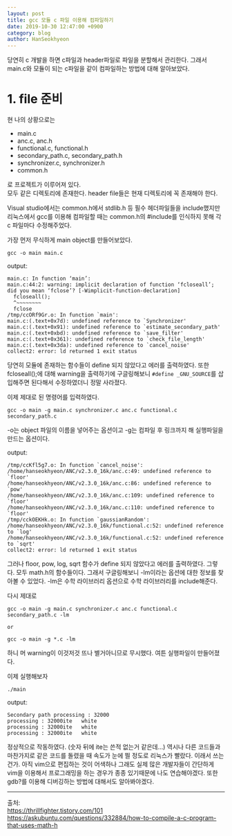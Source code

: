 ```yaml
---
layout: post
title: gcc 모듈 c 파일 이용해 컴파일하기
date: 2019-10-30 12:47:00 +0900
category: blog
author: HanSeokhyeon
---
```


당연히 c 개발을 하면 c파일과 header파일로 파일을 분할해서 관리한다. 그래서 main.c와 모듈이 되는 c파일을 같이 컴파일하는 방법에 대해 알아보았다.

# 1. file 준비
현 나의 상황으로는  
* main.c
* anc.c, anc.h
* functional.c, functional.h
* secondary_path.c, secondary_path.h
* synchronizer.c, synchronizer.h
* common.h

로 프로젝트가 이루어져 있다.  
모두 같은 디렉토리에 존재한다. header file들은 현재 디렉토리에 꼭 존재해야 한다.

Visual studio에서는 common.h에서 stdlib.h 등 필수 헤더파일들을 include했지만 리눅스에서 gcc를 이용해 컴파일할 때는 common.h의 #include를 인식하지 못해 각 c 파일마다 수정해주었다.

가장 먼저 무식하게 main object를 만들어보았다.
```
gcc -o main main.c
```
output:
```
main.c: In function ‘main’:
main.c:44:2: warning: implicit declaration of function ‘fcloseall’; did you mean ‘fclose’? [-Wimplicit-function-declaration]
  fcloseall();
  ^~~~~~~~~
  fclose
/tmp/ccORf9Gr.o: In function `main':
main.c:(.text+0x7d): undefined reference to `Synchronizer'
main.c:(.text+0x91): undefined reference to `estimate_secondary_path'
main.c:(.text+0xbd): undefined reference to `save_filter'
main.c:(.text+0x361): undefined reference to `check_file_length'
main.c:(.text+0x3da): undefined reference to `cancel_noise'
collect2: error: ld returned 1 exit status
```

당연히 모듈에 존재하는 함수들이 define 되지 않았다고 에러를 출력하였다. 또한 fcloseall();에 대해 warning을 출력하기에 구글링해보니 `#define _GNU_SOURCE`를 삽입해주면 된다해서 수정하였더니 정말 사라졌다.

이제 제대로 된 명령어를 입력하였다.
```
gcc -o main -g main.c synchronizer.c anc.c functional.c secondary_path.c
```
-o는 object 파일의 이름을 넣어주는 옵션이고 -g는 컴파일 후 링크까지 해 실행파일을 만드는 옵션이다.

output:
```
/tmp/ccKfl5g7.o: In function `cancel_noise':
/home/hanseokhyeon/ANC/v2.3.0_16k/anc.c:49: undefined reference to `floor'
/home/hanseokhyeon/ANC/v2.3.0_16k/anc.c:86: undefined reference to `pow'
/home/hanseokhyeon/ANC/v2.3.0_16k/anc.c:109: undefined reference to `floor'
/home/hanseokhyeon/ANC/v2.3.0_16k/anc.c:110: undefined reference to `floor'
/tmp/cckOEKHk.o: In function `gaussianRandom':
/home/hanseokhyeon/ANC/v2.3.0_16k/functional.c:52: undefined reference to `log'
/home/hanseokhyeon/ANC/v2.3.0_16k/functional.c:52: undefined reference to `sqrt'
collect2: error: ld returned 1 exit status
```
그러나 floor, pow, log, sqrt 함수가 define 되지 않았다고 에러를 출력하였다. 그렇다. 모두 math.h의 함수들이다. 그래서 구글링해보니 -lm이라는 옵션에 대한 정보를 찾아볼 수 있었다. -lm은 수학 라이브러리 옵션으로 수학 라이브러리를 include해준다.

다시 제대로
```
gcc -o main -g main.c synchronizer.c anc.c functional.c secondary_path.c -lm

or

gcc -o main -g *.c -lm
```
하니 머 warning이 이것저것 뜨나 별거아니므로 무시했다. 여튼 실행파일이 만들어졌다.

이제 실행해보자
```
./main
```
output:
```
Secondary path processing : 32000
processing : 32000ite   white
processing : 32000ite   white
processing : 32000ite   white
```
정상적으로 작동하였다. (숫자 뒤에 ite는 쓴적 없는거 같은데...) 역시나 다른 코드들과 마찬가지로 같은 코드를 돌렸을 때 속도가 눈에 띌 정도로 리눅스가 빨랐다. 이래서 쓰는건가. 아직 vim으로 편집하는 것이 어색하나 그래도 실제 많은 개발자들이 간단하게 vim을 이용해서 프로그래밍을 하는 경우가 종종 있기때문에 나도 연습해야겠다. 또한 gdb?를 이용해 디버깅하는 방법에 대해서도 알아봐야겠다.

---
출처:  
<https://thrillfighter.tistory.com/101>  
<https://askubuntu.com/questions/332884/how-to-compile-a-c-program-that-uses-math-h>
